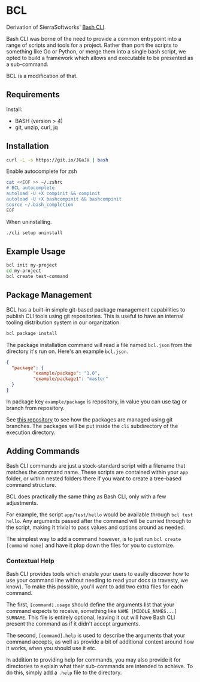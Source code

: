 # BCL

Derivation of SierraSoftworks' [Bash CLI](https://github.com/SierraSoftworks/bash-cli).

Bash CLI was borne of the need to provide a common entrypoint into a range of scripts
and tools for a project. Rather than port the scripts to something like Go or Python,
or merge them into a single bash script, we opted to build a framework which allows
and executable to be presented as a sub-command.

BCL is a modification of that.

## Requirements

Install:

- BASH (version > 4)
- git, unzip, curl, jq

## Installation

```bash
curl -L -s https://git.io/JGaJV | bash
```

Enable autocomplete for zsh

```bash
cat <<EOF >> ~/.zshrc
# BCL autocomplete
autoload -U +X compinit && compinit
autoload -U +X bashcompinit && bashcompinit
source ~/.bash_completion
EOF
```

When uninstalling.

```sh
./cli setup uninstall
```

## Example Usage

```sh
bcl init my-project
cd my-project
bcl create test-command
```

## Package Management

BCL has a built-in simple git-based package management capabilities to publish CLI tools using git
repositories. This is useful to have an internal tooling distribution system in our organization.

```bash
bcl package install
```

The package installation command will read a file named `bcl.json` from the directory it's run on.
Here's an example `bcl.json`.

```json
{
  "package": {
          "example/package": "1.0",
          "example/package1": "master"
  }
}
```

In package key `example/package` is repository, in value you can use tag or branch from repository.

See [this repository](https://github.com/sdsdkkk/branch-test) to see how the packages are managed
using git branches. The packages will be put inside the `cli` subdirectory of the execution directory.

## Adding Commands

Bash CLI commands are just a stock-standard script with a filename that matches the command name.
These scripts are contained within your `app` folder, or within nested folders there if you want
to create a tree-based command structure.

BCL does practically the same thing as Bash CLI, only with a few adjustments.

For example, the script `app/test/hello` would be available through `bcl test hello`. Any arguments
passed after the command will be curried through to the script, making it trivial to pass values and
options around as needed.

The simplest way to add a command however, is to just run `bcl create [command name]`
and have it plop down the files for you to customize.

### Contextual Help

Bash CLI provides tools which enable your users to easily discover how to use your command line without
needing to read your docs (a travesty, we know). To make this possible, you'll want to add two extra
files for each command.

The first, `[command].usage` should define the arguments list that your command expects to receive,
something like `NAME [MIDDLE_NAMES...] SURNAME`. This file is entirely optional, leaving it out will
have Bash CLI present the command as if it didn't accept arguments.

The second, `[command].help` is used to describe the arguments that your command accepts, as well as
provide a bit of additional context around how it works, when you should use it etc.

In addition to providing help for commands, you may also provide it for directories to explain what
their sub-commands are intended to achieve. To do this, simply add a `.help` file to the directory.
